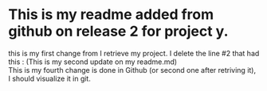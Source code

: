 # This is my readme added from github on release 2 for project y.
 this is my first change from I retrieve my project. I delete the line #2 that had this :  (This is my second update on my readme.md)  
 This is my fourth change is done in Github (or second one after retriving it), I should visualize it in git.
 
